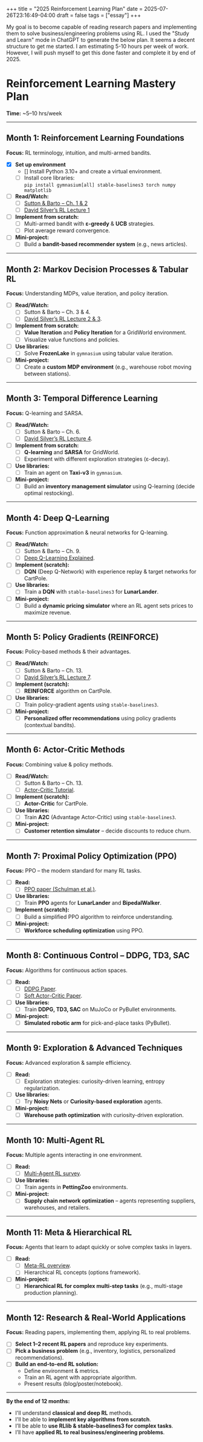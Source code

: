 +++
title = "2025 Reinforcement Learning Plan"
date = 2025-07-26T23:16:49-04:00
draft = false
tags = ["essay"]
+++

My goal is to become capable of reading research papers and implementing them to solve business/engineering problems using RL. I used the "Study and Learn" mode in ChatGPT to generate the below plan. It seems a decent structure to get me started. I am estimating 5-10 hours per week of work. However, I will push myself to get this done faster and complete it by end of 2025. 

# Reinforcement Learning Mastery Plan
**Time:** ~5–10 hrs/week  

---

## **Month 1: Reinforcement Learning Foundations**
**Focus:** RL terminology, intuition, and multi-armed bandits.  
- [x] **Set up environment**  
  - [] Install Python 3.10+ and create a virtual environment.  
  - [ ] Install core libraries:  
    `pip install gymnasium[all] stable-baselines3 torch numpy matplotlib`
- [ ] **Read/Watch:**  
  - [ ] [Sutton & Barto – Ch. 1 & 2](http://incompleteideas.net/book/RLbook2020.pdf)  
  - [ ] [David Silver’s RL Lecture 1](https://www.youtube.com/watch?v=2pWv7GOvuf0)
- [ ] **Implement from scratch:**  
  - [ ] Multi-armed bandit with **ε-greedy** & **UCB** strategies.  
  - [ ] Plot average reward convergence.  
- [ ] **Mini-project:**  
  - [ ] Build a **bandit-based recommender system** (e.g., news articles).  

---

## **Month 2: Markov Decision Processes & Tabular RL**
**Focus:** Understanding MDPs, value iteration, and policy iteration.  
- [ ] **Read/Watch:**  
  - [ ] Sutton & Barto – Ch. 3 & 4.  
  - [ ] [David Silver’s RL Lecture 2 & 3](https://www.youtube.com/watch?v=lfHX2hHRMVQ).  
- [ ] **Implement from scratch:**  
  - [ ] **Value Iteration** and **Policy Iteration** for a GridWorld environment.  
  - [ ] Visualize value functions and policies.  
- [ ] **Use libraries:**  
  - [ ] Solve **FrozenLake** in `gymnasium` using tabular value iteration.  
- [ ] **Mini-project:**  
  - [ ] Create a **custom MDP environment** (e.g., warehouse robot moving between stations).  

---

## **Month 3: Temporal Difference Learning**
**Focus:** Q-learning and SARSA.  
- [ ] **Read/Watch:**  
  - [ ] Sutton & Barto – Ch. 6.  
  - [ ] [David Silver’s RL Lecture 4](https://www.youtube.com/watch?v=PnHCvfgC_ZA).  
- [ ] **Implement from scratch:**  
  - [ ] **Q-learning** and **SARSA** for GridWorld.  
  - [ ] Experiment with different exploration strategies (ε-decay).  
- [ ] **Use libraries:**  
  - [ ] Train an agent on **Taxi-v3** in `gymnasium`.  
- [ ] **Mini-project:**  
  - [ ] Build an **inventory management simulator** using Q-learning (decide optimal restocking).  

---

## **Month 4: Deep Q-Learning**
**Focus:** Function approximation & neural networks for Q-learning.  
- [ ] **Read/Watch:**  
  - [ ] Sutton & Barto – Ch. 9.  
  - [ ] [Deep Q-Learning Explained](https://www.youtube.com/watch?v=79pmNdyxEGo).  
- [ ] **Implement (scratch):**  
  - [ ] **DQN** (Deep Q-Network) with experience replay & target networks for CartPole.  
- [ ] **Use libraries:**  
  - [ ] Train a **DQN** with `stable-baselines3` for **LunarLander**.  
- [ ] **Mini-project:**  
  - [ ] Build a **dynamic pricing simulator** where an RL agent sets prices to maximize revenue.  

---

## **Month 5: Policy Gradients (REINFORCE)**
**Focus:** Policy-based methods & their advantages.  
- [ ] **Read/Watch:**  
  - [ ] Sutton & Barto – Ch. 13.  
  - [ ] [David Silver’s RL Lecture 7](https://www.youtube.com/watch?v=KHZVXao4qXs).  
- [ ] **Implement (scratch):**  
  - [ ] **REINFORCE** algorithm on CartPole.  
- [ ] **Use libraries:**  
  - [ ] Train policy-gradient agents using `stable-baselines3`.  
- [ ] **Mini-project:**  
  - [ ] **Personalized offer recommendations** using policy gradients (contextual bandits).  

---

## **Month 6: Actor-Critic Methods**
**Focus:** Combining value & policy methods.  
- [ ] **Read/Watch:**  
  - [ ] Sutton & Barto – Ch. 13.  
  - [ ] [Actor-Critic Tutorial](https://spinningup.openai.com/en/latest/algorithms/a2c.html).  
- [ ] **Implement (scratch):**  
  - [ ] **Actor-Critic** for CartPole.  
- [ ] **Use libraries:**  
  - [ ] Train **A2C** (Advantage Actor-Critic) using `stable-baselines3`.  
- [ ] **Mini-project:**  
  - [ ] **Customer retention simulator** – decide discounts to reduce churn.  

---

## **Month 7: Proximal Policy Optimization (PPO)**
**Focus:** PPO – the modern standard for many RL tasks.  
- [ ] **Read:**  
  - [ ] [PPO paper (Schulman et al.)](https://arxiv.org/abs/1707.06347).  
- [ ] **Use libraries:**  
  - [ ] Train **PPO** agents for **LunarLander** and **BipedalWalker**.  
- [ ] **Implement (scratch):**  
  - [ ] Build a simplified PPO algorithm to reinforce understanding.  
- [ ] **Mini-project:**  
  - [ ] **Workforce scheduling optimization** using PPO.  

---

## **Month 8: Continuous Control – DDPG, TD3, SAC**
**Focus:** Algorithms for continuous action spaces.  
- [ ] **Read:**  
  - [ ] [DDPG Paper](https://arxiv.org/abs/1509.02971).  
  - [ ] [Soft Actor-Critic Paper](https://arxiv.org/abs/1801.01290).  
- [ ] **Use libraries:**  
  - [ ] Train **DDPG, TD3, SAC** on MuJoCo or PyBullet environments.  
- [ ] **Mini-project:**  
  - [ ] **Simulated robotic arm** for pick-and-place tasks (PyBullet).  

---

## **Month 9: Exploration & Advanced Techniques**
**Focus:** Advanced exploration & sample efficiency.  
- [ ] **Read:**  
  - [ ] Exploration strategies: curiosity-driven learning, entropy regularization.  
- [ ] **Use libraries:**  
  - [ ] Try **Noisy Nets** or **Curiosity-based exploration** agents.  
- [ ] **Mini-project:**  
  - [ ] **Warehouse path optimization** with curiosity-driven exploration.  

---

## **Month 10: Multi-Agent RL**
**Focus:** Multiple agents interacting in one environment.  
- [ ] **Read:**  
  - [ ] [Multi-Agent RL survey](https://arxiv.org/abs/1906.01373).  
- [ ] **Use libraries:**  
  - [ ] Train agents in **PettingZoo** environments.  
- [ ] **Mini-project:**  
  - [ ] **Supply chain network optimization** – agents representing suppliers, warehouses, and retailers.  

---

## **Month 11: Meta & Hierarchical RL**
**Focus:** Agents that learn to adapt quickly or solve complex tasks in layers.  
- [ ] **Read:**  
  - [ ] [Meta-RL overview](https://arxiv.org/abs/1611.05763).  
  - [ ] Hierarchical RL concepts (options framework).  
- [ ] **Mini-project:**  
  - [ ] **Hierarchical RL for complex multi-step tasks** (e.g., multi-stage production planning).  

---

## **Month 12: Research & Real-World Applications**
**Focus:** Reading papers, implementing them, applying RL to real problems.  
- [ ] **Select 1–2 recent RL papers** and reproduce key experiments.  
- [ ] **Pick a business problem** (e.g., inventory, logistics, personalized recommendations).  
- [ ] **Build an end-to-end RL solution:**  
  - Define environment & metrics.  
  - Train an RL agent with appropriate algorithm.  
  - Present results (blog/poster/notebook).  

---

**By the end of 12 months:**  
- I'll understand **classical and deep RL** methods.  
- I'll be able to **implement key algorithms from scratch**.  
- I’ll be able to **use RLlib & stable-baselines3 for complex tasks**.  
- I’ll have **applied RL to real business/engineering problems**.  
